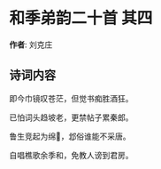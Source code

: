 # 和季弟韵二十首  其四

**作者**: 刘克庄

## 诗词内容

即今巾镜叹苍茫，但觉书痴胜酒狂。

已怕词头趋坡老，更禁帖子累秦郎。

鲁生竞起为绵𫈵，邶俗谁能不采唐。

自唱樵歌余季和，免教人谤到君房。

